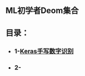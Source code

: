 ## ML初学者Deom集合

## 目录：
* ### 1-[Keras手写数字识别](https://github.com/anliux/ML-tyro/tree/master/docs/demo/HandDigitRecog)
* ### 2-
